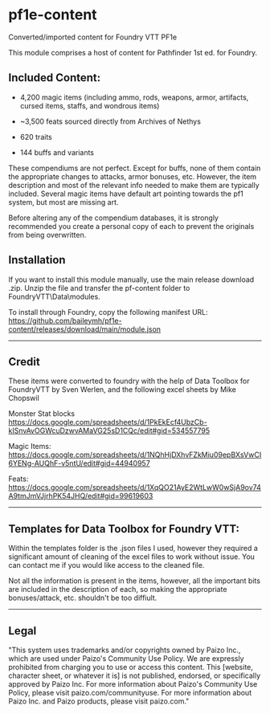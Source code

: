 # pf1e-content

Converted/imported content for Foundry VTT PF1e

This module comprises a host of content for Pathfinder 1st ed. for Foundry.

## Included Content:

- 4,200 magic items (including ammo, rods, weapons, armor, artifacts, cursed items, staffs, and wondrous items)

- ~3,500 feats sourced directly from Archives of Nethys

- 620 traits

- 144 buffs and variants

These compendiums are not perfect. Except for buffs, none of them contain the appropriate changes to attacks, armor bonuses, etc. However, the item description and most of the relevant info needed to make them are typically included. Several magic items have default art pointing towards the pf1 system, but most are missing art. 

Before altering any of the compendium databases, it is strongly recommended you create a personal copy of each to prevent the originals from being overwritten.

## Installation

If you want to install this module manually, use the main release download .zip.
Unzip the file and transfer the pf-content folder to FoundryVTT\Data\modules.

To install through Foundry, copy the following manifest URL: https://github.com/baileymh/pf1e-content/releases/download/main/module.json

----------------
## Credit
These items were converted to foundry with the help of Data Toolbox for FoundryVTT by Sven Werlen, and the following excel sheets by Mike Chopswil

Monster Stat blocks
https://docs.google.com/spreadsheets/d/1PkEkEcf4UbzCb-kISnvAvOGWcuDzwvAMaVG25sD1CQc/edit#gid=534557795

Magic Items:
https://docs.google.com/spreadsheets/d/1NQhHjDXhvFZkMiu09epBXsVwCI6YENg-AUQhF-v5ntU/edit#gid=44940957

Feats:
https://docs.google.com/spreadsheets/d/1XqQO21AyE2WtLwW0wSjA9ov74A9tmJmVJjrhPK54JHQ/edit#gid=99619603


------------------------------
## Templates for Data Toolbox for Foundry VTT:
Within the templates folder is the .json files I used, however they required a significant amount of cleaning of the excel files to work without issue. You can contact me if you would like access to the cleaned file.

Not all the information is present in the items, however, all the important bits are included in the description of each, so making the appropriate bonuses/attack, etc. shouldn't be too diffiult.

-------

## Legal
"This system uses trademarks and/or copyrights owned by Paizo Inc., which are used under Paizo's Community Use Policy. We are expressly prohibited from charging you to use or access this content. This [website, character sheet, or whatever it is] is not published, endorsed, or specifically approved by Paizo Inc. For more information about Paizo's Community Use Policy, please visit paizo.com/communityuse. For more information about Paizo Inc. and Paizo products, please visit paizo.com."
